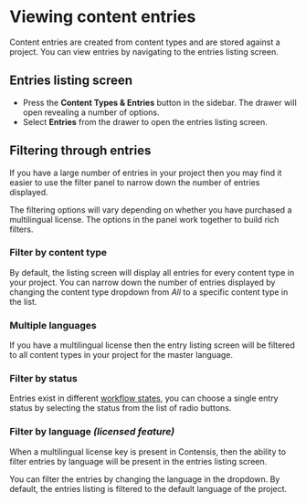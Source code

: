 # Viewing content entries
Content entries are created from content types and are stored against a project. You can view entries by navigating to the entries listing screen.

## Entries listing screen
- Press the **Content Types & Entries** button in the sidebar. The drawer will open revealing a number of options.
- Select **Entries** from the drawer to open the entries listing screen.

## Filtering through entries
If you have a large number of entries in your project then you may find it easier to use the filter panel to narrow down the number of entries displayed.

The filtering options will vary depending on whether you have purchased a multilingual license. The options in the panel work together to build rich filters.

### Filter by content type
By default, the listing screen will display all entries for every content type in your project. You can narrow down the number of entries displayed by changing the content type dropdown from *All* to a specific content type in the list.

### Multiple languages
If you have a multilingual license then the entry listing screen will be filtered to all content types in your project for the master language.

### Filter by status
Entries exist in different [workflow states](/entries/workflow-states.md), you can choose a single entry status by selecting the status from the list of radio buttons.

### Filter by language *(licensed feature)*
When a multilingual license key is present in Contensis, then the ability to filter entries by language will be present in the entries listing screen.

You can filter the entries by changing the language in the dropdown. By default, the entries listing is filtered to the default language of the project.

